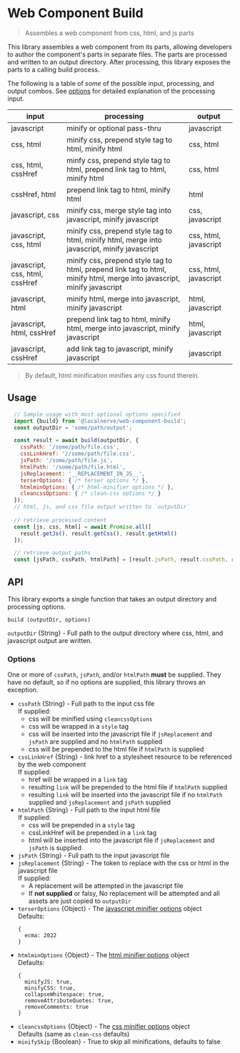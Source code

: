 # Web Component Build

> Assembles a web component from css, html, and js parts

This library assembles a web component from its parts, allowing developers to author the component's parts in separate files. The parts are processed and written to an output directory. After processing, this library exposes the parts to a calling build process.  

The following is a table of _some_ of the possible input, processing, and output combos. See [options](#options) for detailed explanation of the processing input.

| input | processing | output |
| ----- | ---------- | ------ |
| javascript | minify or optional pass-thru | javascript |
| css, html | minify css, prepend style tag to html, minify html | css, html |
| css, html, cssHref | minfy css, prepend style tag to html, prepend link tag to html, minify html | css, html |
| cssHref, html | prepend link tag to html, minify html | html |
| javascript, css | minify css, merge style tag into javascript, minify javascript | css, javascript |
| javascript, css, html | minify css, prepend style tag to html, minify html, merge into javascript, minify javascript | css, html, javascript |
| javascript, css, html, cssHref | minify css, prepend style tag to html, prepend link tag to html, minify html, merge into javascript, minify javascript | css, html, javascript |
| javascript, html | minify html, merge into javascript, minify javascript | html, javascript |
| javascript, html, cssHref | prepend link tag to html, minify html, merge into javascript, minify javascript | html, javascript |
| javascript, cssHref | add link tag to javascript, minify javascript | javascript |

> By default, html minification minifies any css found therein.

## Usage

```javascript
  // Sample usage with most optional options specified
  import {build} from '@localnerve/web-component-build';
  const outputDir = 'some/path/output';

  const result = await build(outputDir, {
    cssPath: '/some/path/file.css',
    cssLinkHref: '//some/path/file.css',
    jsPath: '/some/path/file.js',
    htmlPath: '/some/path/file.html',
    jsReplacement: '__REPLACEMENT_IN_JS__',
    terserOptions: { /* terser options */ },
    htmlminOptions: { /* html-minifier options */ },
    cleancssOptions: { /* clean-css options */ }
  });
  // html, js, and css file output written to `outputDir`
  
  // retrieve processed content
  const [js, css, html] = await Promise.all([
    result.getJs(), result.getCss(), result.getHtml()
  ]);

  // retrieve output paths
  const [jsPath, cssPath, htmlPath] = [result.jsPath, result.cssPath, result.htmlPath];
```

## API
This library exports a single function that takes an output directory and processing options.
```
build (outputDir, options)
```
`outputDir` {String} - Full path to the output directory where css, html, and javascript output are written.

### Options
One or more of `cssPath`, `jsPath`, and/or `htmlPath` **must** be supplied. They have no default, so if no options are supplied, this library throws an exception.  

* `cssPath` {String} - Full path to the input css file  
  If supplied:  
    + css will be minified using `cleancssOptions`
    + css will be wrapped in a `style` tag
    + css will be inserted into the javascript file if `jsReplacement` and `jsPath` are supplied and no `htmlPath` supplied
    + css will be prepended to the html file if `htmlPath` is supplied
* `cssLinkHref` {String} - link href to a stylesheet resource to be referenced by the web component  
  If supplied:
    + href will be wrapped in a `link` tag
    + resulting `link` will be prepended to the html file if `htmlPath` supplied
    + resulting `link` will be inserted into the javascript file if no `htmlPath` supplied and `jsReplacement` and `jsPath` supplied  
* `htmlPath` {String} - Full path to the input html file  
  If supplied:  
    + css will be prepended in a `style` tag
    + cssLinkHref will be prepended in a `link` tag
    + html will be inserted into the javascript file if `jsReplacement` and `jsPath` is supplied  
* `jsPath` {String} - Full path to the input javascript file
* `jsReplacement` {String} - The token to replace with the css or html in the javascript file  
  If supplied:
    + A replacement will be attempted in the javascript file
    + If **not supplied** or falsy, No replacement will be attempted and all assets are just copied to `outputDir`       
* `terserOptions` {Object} - The [javascript minifier options](https://github.com/terser/terser/blob/master/README.md#minify-options) object  
  Defaults:
  ```
  {
    ecma: 2022
  }
  ```
* `htmlminOptions` {Object} - The [html minifier options](https://github.com/kangax/html-minifier/blob/gh-pages/README.md#options-quick-reference) object  
  Defaults:  
  ```
  {
    minifyJS: true,
    minifyCSS: true,
    collapseWhitespace: true,
    removeAttributeQuotes: true,
    removeComments: true
  }
  ```
* `cleancssOptions` {Object} - The [css minifier options](https://github.com/clean-css/clean-css/blob/master/README.md#constructor-options) object  
  Defaults (same as `clean-css` defaults)  
* `minifySkip` {Boolean} - True to skip all minifications, defaults to false
